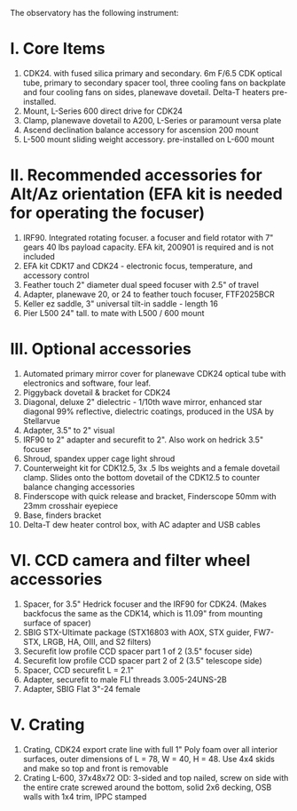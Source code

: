 The observatory has the following instrument:

# I. Core Items
1. CDK24. with fused silica primary and secondary. 6m F/6.5 CDK optical tube, primary to secondary spacer tool, three cooling fans on backplate and four cooling fans on sides, planewave dovetail. Delta-T heaters pre-installed.
2. Mount, L-Series 600 direct drive for CDK24
3. Clamp, planewave dovetail to A200, L-Series or paramount versa plate
4. Ascend declination balance accessory for ascension 200 mount
5. L-500 mount sliding weight accessory. pre-installed on L-600 mount


# II. Recommended accessories for Alt/Az orientation (EFA kit is needed for operating the focuser)
1.  IRF90. Integrated rotating focuser. a focuser and field rotator with 7" gears 40 lbs payload capacity. EFA kit, 200901 is required and is not included
2. EFA kit CDK17 and CDK24 - electronic focus, temperature, and accessory control
3. Feather touch 2" diameter dual speed focuser with 2.5" of travel
4. Adapter, planewave 20, or 24 to feather touch focuser, FTF2025BCR
5. Keller ez saddle, 3" universal tilt-in saddle - length 16
6. Pier L500 24" tall. to mate with L500 / 600 mount

# III. Optional accessories
1. Automated primary mirror cover for planewave CDK24 optical tube with electronics and software, four leaf.
2. Piggyback dovetail & bracket for CDK24
3. Diagonal, deluxe 2" dielectric - 1/10th wave mirror, enhanced star diagonal 99% reflective, dielectric coatings, produced in the USA by Stellarvue
4. Adapter, 3.5" to 2" visual
5. IRF90 to 2" adapter and securefit to 2". Also work on hedrick 3.5" focuser
6. Shroud, spandex upper cage light shroud
7. Counterweight kit for CDK12.5, 3x .5 lbs weights and a female dovetail clamp. Slides onto the bottom dovetail of the CDK12.5 to counter balance changing accessories
8. Finderscope with quick release and bracket, Finderscope 50mm with 23mm crosshair eyepiece
9. Base, finders bracket
10. Delta-T dew heater control box, with AC adapter and USB cables

# VI. CCD camera and filter wheel accessories
1. Spacer, for 3.5" Hedrick focuser and the IRF90 for CDK24. (Makes backfocus the same as the CDK14, which is 11.09" from mounting surface of spacer)
2. SBIG STX-Ultimate package (STX16803 with AOX, STX guider, FW7-STX, LRGB, HA, OIII, and S2 filters)
3. Securefit low profile CCD spacer part 1 of 2 (3.5" focuser side)
4. Securefit low profile CCD spacer part 2 of 2 (3.5" telescope side)
5. Spacer, CCD securefit L = 2.1"
6. Adapter, securefit to male FLI threads 3.005-24UNS-2B
7. Adapter, SBIG Flat 3"-24 female

# V. Crating
1. Crating, CDK24 export crate line with full 1" Poly foam over all interior surfaces, outer dimensions of L = 78, W = 40, H = 48. Use 4x4 skids and make so top and front is removable
2. Crating L-600, 37x48x72 OD: 3-sided and top nailed, screw on side with the entire crate screwed around the bottom, solid 2x6 decking, OSB walls with 1x4 trim, IPPC stamped
